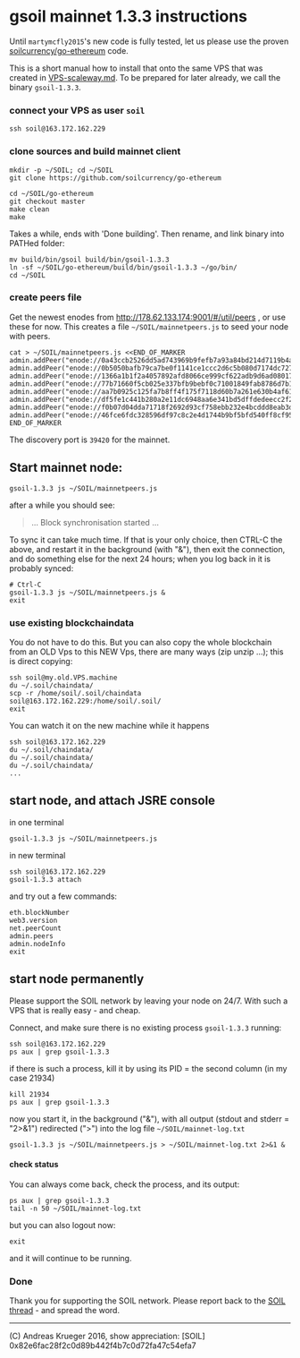 # gsoil mainnet 1.3.3 instructions
Until `martymcfly2015`'s new code is fully tested, let us please use the proven [soilcurrency/go-ethereum](https://github.com/soilcurrency/go-ethereum) code. 

This is a short manual how to install that onto the same VPS that was created in [VPS-scaleway.md](VPS-scaleway.md).
To be prepared for later already, we call the binary `gsoil-1.3.3`.

### connect your VPS as user `soil`
```
ssh soil@163.172.162.229
```

### clone sources and build mainnet client
```
mkdir -p ~/SOIL; cd ~/SOIL
git clone https://github.com/soilcurrency/go-ethereum

cd ~/SOIL/go-ethereum
git checkout master
make clean
make
```
Takes a while, ends with 'Done building'. Then rename, and link binary into PATHed folder: 
```
mv build/bin/gsoil build/bin/gsoil-1.3.3
ln -sf ~/SOIL/go-ethereum/build/bin/gsoil-1.3.3 ~/go/bin/
cd ~/SOIL
```
### create peers file 
Get the newest enodes from http://178.62.133.174:9001/#/util/peers , or use these for now. This creates a file `~/SOIL/mainnetpeers.js` to seed your node with peers.
```
cat > ~/SOIL/mainnetpeers.js <<END_OF_MARKER
admin.addPeer("enode://0a43ccb2526dd5ad743969b9fefb7a93a84bd214d7119b4a0bc2b589d320698ddfdbebba448702daefc8e9fb3fa6687bfe90431952cc8bd4f363725e4b3702df@2.105.196.29:39420")
admin.addPeer("enode://0b5050bafb79ca7be0f1141ce1ccc2d6c5b080d7174dc72726e8edca01339610f15af13622169239ddeccee4548250fb936c2b0f79abd29cfd6cec9774f407ff@77.85.55.175:39420")
admin.addPeer("enode://1366a1b1f2a4057892afd8066ce999cf622adb9d6ad08017ff6b34d3d651a01161ccaf8bfe355e27a7b94248982329091067149639af3bd65dfef5aac044aba0@40.112.185.197:39420")
admin.addPeer("enode://77b71660f5cb025e337bfb9bebf0c71001849fab8786d7b13fe3e081841f35cbf463cfc46fd570ef09829553524806be76b051e4f16afa7daf77265eb9733335@192.241.129.165:39420")
admin.addPeer("enode://aa7b0925c125fa7b8ff4f175f7118d60b7a261e630b4af6113b52a05c2571ea47fd13e3591de840a9e140686fb1cf786744fb223fdacbd79cf061bd401234ca1@103.50.151.215:39420")
admin.addPeer("enode://df5fe1c441b280a2e11dc6948aa6e341bd5dffdedeecc2f2562b7c4039a3292d3c984c365a12194de71e37766b207a50678f560fbbc10dc1785eccc34fc95950@109.172.69.68:39420")
admin.addPeer("enode://f0b07d04dda71718f2692d93cf758ebb232e4bcddd8eab3dd84011fbb5e92d01ed142ae08a008805e61b8bdb1eaab0555cc0962612ba8be0c6fcc5729a0ff315@90.153.96.55:39420")
admin.addPeer("enode://46fce6fdc328596df97c8c2e4d1744b9bf5bfd540ff8cf95e4880d797bd92e2cb52a81f38a9a49e51079f875c1adbdc2d4d6f503253e2d7188a494d421bd968b@178.62.133.174:39420")
END_OF_MARKER
```

The discovery port is `39420` for the mainnet.

## Start mainnet node:
```
gsoil-1.3.3 js ~/SOIL/mainnetpeers.js 
```

after a while you should see:
> ... Block synchronisation started ...

To sync it can take much time. If that is your only choice, 
then CTRL-C the above, and restart it in the background (with "&"), 
then exit the connection, and do something else for the next 24 hours;
when you log back in it is probably synced:

```
# Ctrl-C
gsoil-1.3.3 js ~/SOIL/mainnetpeers.js &
exit
```

### use existing blockchaindata
You do not have to do this. But you can also copy the whole blockchain 
from an OLD Vps to this NEW Vps, there are many ways (zip unzip ...); this is direct copying:
```
ssh soil@my.old.VPS.machine
du ~/.soil/chaindata/
scp -r /home/soil/.soil/chaindata soil@163.172.162.229:/home/soil/.soil/
exit
```

You can watch it on the new machine while it happens
```
ssh soil@163.172.162.229
du ~/.soil/chaindata/
du ~/.soil/chaindata/
du ~/.soil/chaindata/
...
```

## start node, and attach JSRE console
in one terminal
```
gsoil-1.3.3 js ~/SOIL/mainnetpeers.js
```
in new terminal

``` 
ssh soil@163.172.162.229
gsoil-1.3.3 attach
```

and try out a few commands:
```
eth.blockNumber
web3.version
net.peerCount
admin.peers
admin.nodeInfo
exit
```

## start node permanently
Please support the SOIL network by leaving your node on 24/7. With such a VPS that is really easy - and cheap.

Connect, and make sure there is no existing process `gsoil-1.3.3` running:
```
ssh soil@163.172.162.229
ps aux | grep gsoil-1.3.3
```

if there is such a process, kill it by using its PID = the second column (in my case 21934)

```
kill 21934
ps aux | grep gsoil-1.3.3
```

now you start it, in the background ("&"), with all output (stdout and stderr = "2>&1") 
redirected (">") into the log file `~/SOIL/mainnet-log.txt` 

```
gsoil-1.3.3 js ~/SOIL/mainnetpeers.js > ~/SOIL/mainnet-log.txt 2>&1 &
```

#### check status

You can always come back, check the process, and its output:

```
ps aux | grep gsoil-1.3.3
tail -n 50 ~/SOIL/mainnet-log.txt
```

but you can also logout now:

```
exit
```

and it will continue to be running.

### Done
Thank you for supporting the SOIL network. 
Please report back to the [SOIL thread](https://bitcointalk.org/index.php?topic=1176709.new#new) - and spread the word.

---

(C) Andreas Krueger 2016, show appreciation: [SOIL] 0x82e6fac28f2c0d89b442f4b7c0d72fa47c54efa7
